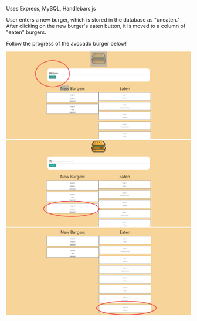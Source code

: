 Uses Express, MySQL, Handlebars.js

User enters a new burger, which is stored in the database as "uneaten." After clicking on the new burger's eaten button, it is moved to a column of "eaten" burgers.

Follow the progress of the avocado burger below!

![alt text](https://raw.githubusercontent.com/sethbaldridge87/burger_app/master/burger1.PNG)
![alt text](https://raw.githubusercontent.com/sethbaldridge87/burger_app/master/burger2.PNG)
![alt text](https://raw.githubusercontent.com/sethbaldridge87/burger_app/master/burger3.PNG)
